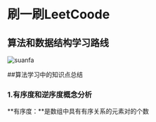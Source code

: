 # 刷一刷LeetCoode

## 算法和数据结构学习路线

![suanfa](http://img.pzhuweb.cn/suanfa.jpg)

[^参考极客时间 数据结构与算法之美]: 



##算法学习中的知识点总结

###  1.有序度和逆序度概念分析

**有序度：**是数组中具有有序关系的元素对的个数



